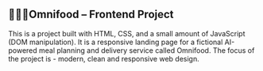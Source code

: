 ## 🍔🍕🥗Omnifood – Frontend Project

This is a project built with HTML, CSS, and a small amount of JavaScript (DOM manipulation).
It is a responsive landing page for a fictional AI-powered meal planning and delivery service called Omnifood.
The focus of the project is - modern, clean and responsive web design.
